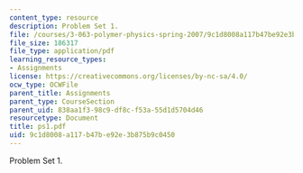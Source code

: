 ```yaml
---
content_type: resource
description: Problem Set 1.
file: /courses/3-063-polymer-physics-spring-2007/9c1d8008a117b47be92e3b875b9c0450_ps1.pdf
file_size: 186317
file_type: application/pdf
learning_resource_types:
- Assignments
license: https://creativecommons.org/licenses/by-nc-sa/4.0/
ocw_type: OCWFile
parent_title: Assignments
parent_type: CourseSection
parent_uid: 838aa1f3-98c9-df8c-f53a-55d1d5704d46
resourcetype: Document
title: ps1.pdf
uid: 9c1d8008-a117-b47b-e92e-3b875b9c0450
---
```

Problem Set 1.